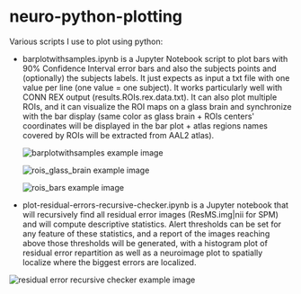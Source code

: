# neuro-python-plotting
Various scripts I use to plot using python:

* barplotwithsamples.ipynb is a Jupyter Notebook script to plot bars with 90% Confidence Interval error bars and also the subjects points and (optionally) the subjects labels. It just expects as input a txt file with one value per line (one value = one subject). It works particularly well with CONN REX output (results.ROIs.rex.data.txt). It can also plot multiple ROIs, and it can visualize the ROI maps on a glass brain and synchronize with the bar display (same color as glass brain + ROIs centers' coordinates will be displayed in the bar plot + atlas regions names covered by ROIs will be extracted from AAL2 atlas).

  ![barplotwithsamples example image](https://raw.githubusercontent.com/lrq3000/neuro-python-plotting/master/img/barplotwithsamples.png)

  ![rois_glass_brain example image](https://raw.githubusercontent.com/lrq3000/neuro-python-plotting/master/img/rois_glass_brain.png)

  ![rois_bars example image](https://raw.githubusercontent.com/lrq3000/neuro-python-plotting/master/img/rois_bars.png)

* plot-residual-errors-recursive-checker.ipynb is a Jupyter notebook that will recursively find all residual error images (ResMS.img|nii for SPM) and will compute descriptive statistics. Alert thresholds can be set for any feature of these statistics, and a report of the images reaching above those thresholds will be generated, with a histogram plot of residual error repartition as well as a neuroimage plot to spatially localize where the biggest errors are localized.

![residual error recursive checker example image](https://raw.githubusercontent.com/lrq3000/neuro-python-plotting/master/img/residual-error-recursive-checker.png)